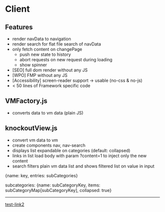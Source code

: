 # Client

## Features
- render navData to navigation
- render search for flat file search of navData
- only fetch content on changePage
    - push new state to history
    - abort requests on new request during loading
    - show spinner
- \[SEO] full dom render without any JS
- \[WPO] FMP without any JS
- \[Accessibility] screen-reader support -> usable (no-css & no-js)
- < 50 lines of Framework specific code


## VMFactory.js
- converts data to vm data (plain JS)

## knockoutView.js
- convert vm data to vm
- create components nav, nav-search
- displays list expandable on categories (default: collapsed)
- links in list load body with param ?content=1 to inject only the new content
- search filters plain vm data list and shows filtered list on value in input  


{name: key, entries: subCategories}


subcategories:
{name: subCategoryKey, items: subCategoryMap[subCategoryKey], collapsed: true}

---
<a href="#" data-bind="click: $root.changePage.bind($root, '/client/src/script/nav-template.html')">test-link2</a>
